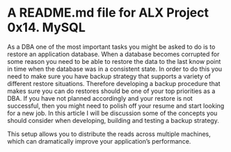 # A README.md file for ALX Project 0x14. MySQL

As a DBA one of the most important tasks you might be asked to do is to restore an application database. When a database becomes corrupted for some reason you need to be able to restore the data to the last know point in time when the database was in a consistent state. In order to do this you need to make sure you have backup strategy that supports a variety of different restore situations. Therefore developing a backup procedure that makes sure you can do restores should be one of your top priorities as a DBA. If you have not planned accordingly and your restore is not successful, then you might need to polish off your resume and start looking for a new job. In this article I will be discussion some of the concepts you should consider when developing, building and testing a backup strategy.

This setup allows you to distribute the reads across multiple machines, which can dramatically improve your application’s performance.
